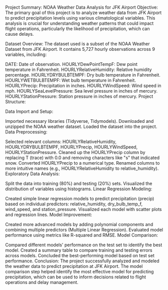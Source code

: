 Project Summary: NOAA Weather Data Analysis for JFK Airport
Objective:
The primary goal of this project is to analyze weather data from JFK Airport to predict precipitation levels using various climatological variables. This analysis is crucial for understanding weather patterns that could impact flight operations, particularly the likelihood of precipitation, which can cause delays.

Dataset Overview:
The dataset used is a subset of the NOAA Weather Dataset from JFK Airport. It contains 5,727 hourly observations across 9 variables, including:

DATE: Date of observation.
HOURLYDewPointTempF: Dew point temperature in Fahrenheit.
HOURLYRelativeHumidity: Relative humidity percentage.
HOURLYDRYBULBTEMPF: Dry bulb temperature in Fahrenheit.
HOURLYWETBULBTEMPF: Wet bulb temperature in Fahrenheit.
HOURLYPrecip: Precipitation in inches.
HOURLYWindSpeed: Wind speed in mph.
HOURLYSeaLevelPressure: Sea level pressure in inches of mercury.
HOURLYStationPressure: Station pressure in inches of mercury.
Project Structure:

Data Import and Setup:

Imported necessary libraries (Tidyverse, Tidymodels).
Downloaded and unzipped the NOAA weather dataset.
Loaded the dataset into the project.
Data Preprocessing:

Selected relevant columns: HOURLYRelativeHumidity, HOURLYDRYBULBTEMPF, HOURLYPrecip, HOURLYWindSpeed, HOURLYStationPressure.
Cleaned up the HOURLYPrecip column by replacing T (trace) with 0.0 and removing characters like "s" that indicated snow.
Converted HOURLYPrecip to a numerical type.
Renamed columns to more intuitive names (e.g., HOURLYRelativeHumidity to relative_humidity).
Exploratory Data Analysis:

Split the data into training (80%) and testing (20%) sets.
Visualized the distribution of variables using histograms.
Linear Regression Modeling:

Created simple linear regression models to predict precipitation (precip) based on individual predictors: relative_humidity, dry_bulb_temp_f, wind_speed, and station_pressure.
Visualized each model with scatter plots and regression lines.
Model Improvement:

Created more advanced models by adding polynomial components and combining multiple predictors (Multiple Linear Regression).
Evaluated model performance using metrics like R-squared and RMSE.
Model Comparison:

Compared different models' performance on the test set to identify the best model.
Created a summary table to compare training and testing errors across models.
Concluded the best-performing model based on test set performance.
Conclusion:
The project successfully analyzed and modeled the weather data to predict precipitation at JFK Airport. The model comparison step helped identify the most effective model for predicting precipitation, which can be used to inform decisions related to flight operations and delay management.
